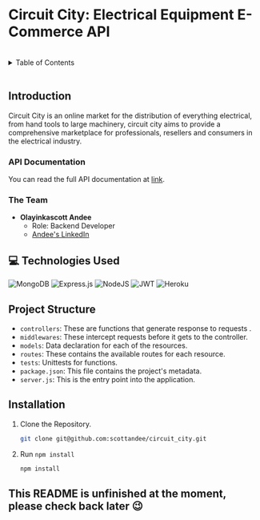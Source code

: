 # Circuit City: Electrical Equipment E-Commerce API

<br />
<details>
  <summary>Table of Contents</summary>
  <ol>
    <li><a href="#-introduction">Introduction</a></li>
    <li><a href="#-technologies-used">Technologies Used</a></li>
    <li><a href="#-project-structure">Project Structure</a></li>
    <li><a href="#-installation">Installation</a></li>
    <li><a href="#-usage">Usage</a></li>
    <li><a href="#-contributing">Contributing</a></li>
    <li><a href="#-licensing">Licensing</a></li>
  </ol>
</details>
<br />

## Introduction
Circuit City is an online market for the distribution of everything electrical, from hand tools to large machinery, circuit city aims to provide a comprehensive marketplace for professionals, resellers and consumers in the electrical industry.

### API Documentation
You can read the full API documentation at [link](https://documenter.getpostman.com/view/28166032/2sA35JzKhh).

### The Team
* **Olayinkascott Andee**
  * Role: Backend Developer
  * [Andee's LinkedIn](https://www.linkedin.com/in/olayinkascott-andee/)

## 💻 Technologies Used
![MongoDB](https://img.shields.io/badge/MongoDB-%234ea94b.svg?style=for-the-badge&logo=mongodb&logoColor=white)
![Express.js](https://img.shields.io/badge/express.js-%23404d59.svg?style=for-the-badge&logo=express&logoColor=%2361DAFB)
![NodeJS](https://img.shields.io/badge/node.js-6DA55F?style=for-the-badge&logo=node.js&logoColor=white)
![JWT](https://img.shields.io/badge/JWT-black?style=for-the-badge&logo=JSON%20web%20tokens)
![Heroku](https://img.shields.io/badge/heroku-%23430098.svg?style=for-the-badge&logo=heroku&logoColor=white)

## Project Structure
* `controllers`: These are functions that generate response to requests .
* `middlewares`: These intercept requests before it gets to the controller.
* `models`: Data declaration for each of the resources.
* `routes`: These contains the available routes for each resource.
* `tests`: Unittests for functions.
* `package.json`: This file contains the project's metadata.
* `server.js`: This is the entry point into the application.

## Installation
1. Clone the Repository.
   ```bash
   git clone git@github.com:scottandee/circuit_city.git
   ```
2. Run `npm install`
   ```bash
   npm install
   ```
## This README is unfinished at the moment, please check back later 😉
